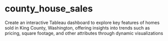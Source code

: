 # county_house_sales
Create an interactive Tableau dashboard to explore key features of homes sold in King County, Washington, offering insights into trends such as pricing, square footage, and other attributes through dynamic visualizations
